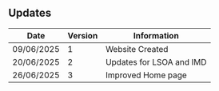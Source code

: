## Updates

| Date       | Version | Information              |
| ---------- | ------- | ------------------------ |
| 09/06/2025 | 1       | Website Created          |
| 20/06/2025 | 2       | Updates for LSOA and IMD |
| 26/06/2025 | 3       | Improved Home page       |
